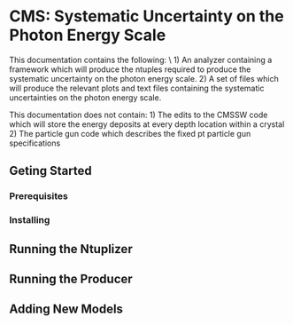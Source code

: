 # CMS: Systematic Uncertainty on the Photon Energy Scale

 This documentation contains the following: \\
    1) An analyzer containing a framework which will produce the ntuples required to produce the systematic uncertainty on the photon energy scale.
    2) A set of files which will produce the relevant plots and text files containing the systematic uncertainties on the photon energy scale.

 This documentation does not contain:
    1) The edits to the CMSSW code which will store the energy deposits at every depth location within a crystal
    2) The particle gun code which describes the fixed pt particle gun specifications

## Geting Started

### Prerequisites

### Installing

## Running the Ntuplizer

## Running the Producer

## Adding New Models
